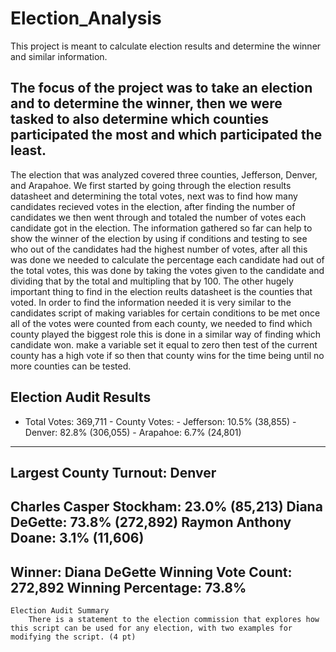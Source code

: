 # Election_Analysis
This project is meant to calculate election results and determine the winner and similar information.
## The focus of the project was to take an election and to determine the winner, then we were tasked to also determine which counties participated the most and which participated the least.
The election that was analyzed covered three counties, Jefferson, Denver, and Arapahoe. We first started by going through the election results datasheet and determining the total votes, next was to find how many candidates recieved votes in the election, after finding the number of candidates we then went through and totaled the number of votes each candidate got in the election. The information gathered so far can help to show the winner of the election by using if conditions and testing to see who out of the candidates had the highest number of votes, after all this was done we needed to calculate the percentage each candidate had out of the total votes, this was done by taking the votes given to the candidate and dividing that by the total and multipling that by 100. The other hugely important thing to find in the election reults datasheet is the counties that voted. In order to find the information needed it is very similar to the candidates script of making variables for certain conditions to be met once all of the votes were counted from each county, we needed to find which county played the biggest role this is done in a similar way of finding which candidate won. make a variable set it equal to zero then test of the current county has a high vote if so then that county wins for the time being until no more counties can be tested.
## Election Audit Results
- Total Votes: 369,711
        - County Votes:
                - Jefferson: 10.5% (38,855)
                - Denver: 82.8% (306,055)
                - Arapahoe: 6.7% (24,801)
-------------------------
Largest County Turnout: Denver
-------------------------
Charles Casper Stockham: 23.0% (85,213)
Diana DeGette: 73.8% (272,892)
Raymon Anthony Doane: 3.1% (11,606)
-------------------------
Winner: Diana DeGette
Winning Vote Count: 272,892
Winning Percentage: 73.8%
-------------------------


    Election Audit Summary
        There is a statement to the election commission that explores how this script can be used for any election, with two examples for modifying the script. (4 pt)
